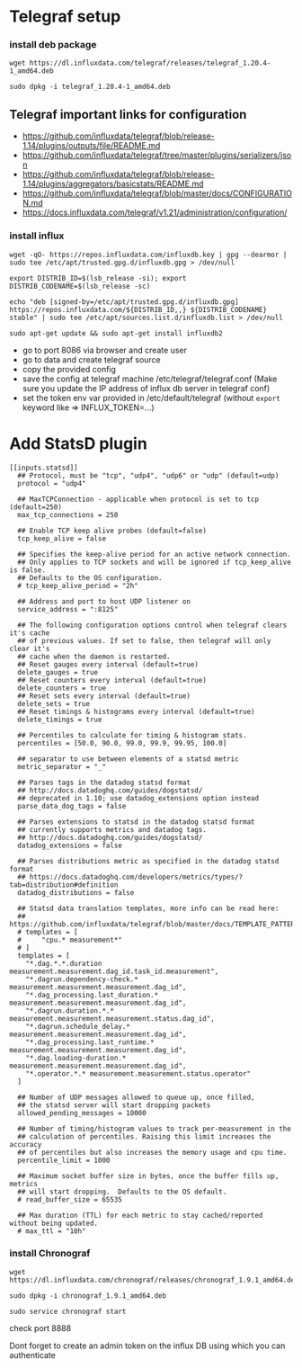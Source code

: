 # Telegraf setup

### install deb package
```
wget https://dl.influxdata.com/telegraf/releases/telegraf_1.20.4-1_amd64.deb
```
```
sudo dpkg -i telegraf_1.20.4-1_amd64.deb
```

## Telegraf important links for configuration
* https://github.com/influxdata/telegraf/blob/release-1.14/plugins/outputs/file/README.md
* https://github.com/influxdata/telegraf/tree/master/plugins/serializers/json
* https://github.com/influxdata/telegraf/blob/release-1.14/plugins/aggregators/basicstats/README.md
* https://github.com/influxdata/telegraf/blob/master/docs/CONFIGURATION.md
* https://docs.influxdata.com/telegraf/v1.21/administration/configuration/


### install influx

```
wget -qO- https://repos.influxdata.com/influxdb.key | gpg --dearmor | sudo tee /etc/apt/trusted.gpg.d/influxdb.gpg > /dev/null
```
```
export DISTRIB_ID=$(lsb_release -si); export DISTRIB_CODENAME=$(lsb_release -sc)
```
```
echo "deb [signed-by=/etc/apt/trusted.gpg.d/influxdb.gpg] https://repos.influxdata.com/${DISTRIB_ID,,} ${DISTRIB_CODENAME} stable" | sudo tee /etc/apt/sources.list.d/influxdb.list > /dev/null
```
```
sudo apt-get update && sudo apt-get install influxdb2
```

* go to port 8086 via browser and create user
* go to data and create telegraf source
* copy the provided config
* save the config at telegraf machine /etc/telegraf/telegraf.conf (Make sure you update the IP address of influx db server in telegraf conf)
* set the token env var provided in /etc/default/telegraf (without `export` keyword like => INFLUX_TOKEN=...)




# Add StatsD plugin

```
[[inputs.statsd]]
  ## Protocol, must be "tcp", "udp4", "udp6" or "udp" (default=udp)
  protocol = "udp4"

  ## MaxTCPConnection - applicable when protocol is set to tcp (default=250)
  max_tcp_connections = 250

  ## Enable TCP keep alive probes (default=false)
  tcp_keep_alive = false

  ## Specifies the keep-alive period for an active network connection.
  ## Only applies to TCP sockets and will be ignored if tcp_keep_alive is false.
  ## Defaults to the OS configuration.
  # tcp_keep_alive_period = "2h"

  ## Address and port to host UDP listener on
  service_address = ":8125"

  ## The following configuration options control when telegraf clears it's cache
  ## of previous values. If set to false, then telegraf will only clear it's
  ## cache when the daemon is restarted.
  ## Reset gauges every interval (default=true)
  delete_gauges = true
  ## Reset counters every interval (default=true)
  delete_counters = true
  ## Reset sets every interval (default=true)
  delete_sets = true
  ## Reset timings & histograms every interval (default=true)
  delete_timings = true

  ## Percentiles to calculate for timing & histogram stats.
  percentiles = [50.0, 90.0, 99.0, 99.9, 99.95, 100.0]

  ## separator to use between elements of a statsd metric
  metric_separator = "_"

  ## Parses tags in the datadog statsd format
  ## http://docs.datadoghq.com/guides/dogstatsd/
  ## deprecated in 1.10; use datadog_extensions option instead
  parse_data_dog_tags = false

  ## Parses extensions to statsd in the datadog statsd format
  ## currently supports metrics and datadog tags.
  ## http://docs.datadoghq.com/guides/dogstatsd/
  datadog_extensions = false

  ## Parses distributions metric as specified in the datadog statsd format
  ## https://docs.datadoghq.com/developers/metrics/types/?tab=distribution#definition
  datadog_distributions = false

  ## Statsd data translation templates, more info can be read here:
  ## https://github.com/influxdata/telegraf/blob/master/docs/TEMPLATE_PATTERN.md
  # templates = [
  #     "cpu.* measurement*"
  # ]
  templates = [
    "*.dag.*.*.duration measurement.measurement.dag_id.task_id.measurement",
    "*.dagrun.dependency-check.* measurement.measurement.measurement.dag_id",
    "*.dag_processing.last_duration.* measurement.measurement.measurement.dag_id",
    "*.dagrun.duration.*.* measurement.measurement.measurement.status.dag_id",
    "*.dagrun.schedule_delay.* measurement.measurement.measurement.dag_id",
    "*.dag_processing.last_runtime.* measurement.measurement.measurement.dag_id",
    "*.dag.loading-duration.* measurement.measurement.measurement.dag_id",
    "*.operator.*.* measurement.measurement.status.operator"
  ]

  ## Number of UDP messages allowed to queue up, once filled,
  ## the statsd server will start dropping packets
  allowed_pending_messages = 10000

  ## Number of timing/histogram values to track per-measurement in the
  ## calculation of percentiles. Raising this limit increases the accuracy
  ## of percentiles but also increases the memory usage and cpu time.
  percentile_limit = 1000

  ## Maximum socket buffer size in bytes, once the buffer fills up, metrics
  ## will start dropping.  Defaults to the OS default.
  # read_buffer_size = 65535

  ## Max duration (TTL) for each metric to stay cached/reported without being updated.
  # max_ttl = "10h"
```

### install Chronograf
```
wget https://dl.influxdata.com/chronograf/releases/chronograf_1.9.1_amd64.deb
```
```
sudo dpkg -i chronograf_1.9.1_amd64.deb
```
```
sudo service chronograf start
```
check port 8888

Dont forget to create an admin token on the influx DB using which you can authenticate
